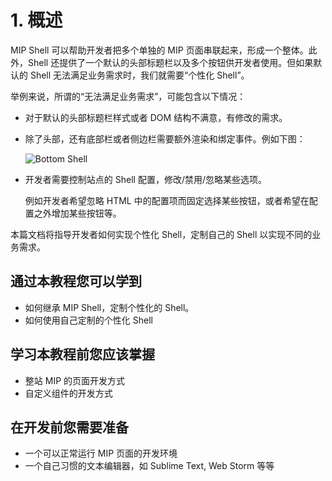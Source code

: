 # 1. 概述

MIP Shell 可以帮助开发者把多个单独的 MIP 页面串联起来，形成一个整体。此外，Shell 还提供了一个默认的头部标题栏以及多个按钮供开发者使用。但如果默认的 Shell 无法满足业务需求时，我们就需要“个性化 Shell”。

举例来说，所谓的“无法满足业务需求”，可能包含以下情况：

* 对于默认的头部标题栏样式或者 DOM 结构不满意，有修改的需求。

* 除了头部，还有底部栏或者侧边栏需要额外渲染和绑定事件。例如下图：

    ![Bottom Shell](https://mip-doc.cdn.bcebos.com/mipengine-org/assets/mip2/page/bottom-shell-2.png)

* 开发者需要控制站点的 Shell 配置，修改/禁用/忽略某些选项。

    例如开发者希望忽略 HTML 中的配置项而固定选择某些按钮，或者希望在配置之外增加某些按钮等。

本篇文档将指导开发者如何实现个性化 Shell，定制自己的 Shell 以实现不同的业务需求。

## 通过本教程您可以学到

* 如何继承 MIP Shell，定制个性化的 Shell。
* 如何使用自己定制的个性化 Shell

## 学习本教程前您应该掌握

* 整站 MIP 的页面开发方式
* 自定义组件的开发方式

## 在开发前您需要准备

* 一个可以正常运行 MIP 页面的开发环境
* 一个自己习惯的文本编辑器，如 Sublime Text, Web Storm 等等
